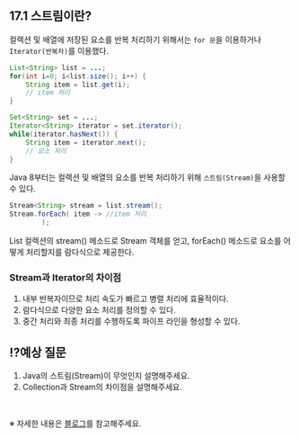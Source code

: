 ## 17.1 스트림이란?

컬렉션 및 배열에 저장된 요소를 반복 처리하기 위해서는 `for 문`을 이용하거나 `Iterator(반복자)`를 이용했다.

```java
List<String> list = ...;
for(int i=0; i<list.size(); i++) {
    String item = list.get(i);
    // item 처리
}
```

```java
Set<String> set = ...;
Iterator<String> iterator = set.iterator();
while(iterator.hasNext()) {
    String item = iterator.next();
    // 요소 처리
}
```

Java 8부터는 컬렉션 및 배열의 요소를 반복 처리하기 위해 `스트림(Stream)`을 사용할 수 있다.

```java
Stream<String> stream = list.stream();
Stream.forEach( item -> //item 처리
        );
```

List 컬렉션의 stream() 메소드로 Stream 객체를 얻고, forEach() 메소드로 요소를 어떻게 처리할지를 람다식으로 제공한다.

### Stream과 Iterator의 차이점

1. 내부 반복자이므로 처리 속도가 빠르고 병렬 처리에 효율적이다.
2. 람다식으로 다양한 요소 처리를 정의할 수 있다.
3. 중간 처리와 최종 처리를 수행하도록 파이프 라인을 형성할 수 있다.

## ⁉️예상 질문

1. Java의 스트림(Stream)이 무엇인지 설명해주세요.
2. Collection과 Stream의 차이점을 설명해주세요.

&nbsp;

※ 자세한 내용은 [블로그](https://mandusitstudy.tistory.com/374)를 참고해주세요.